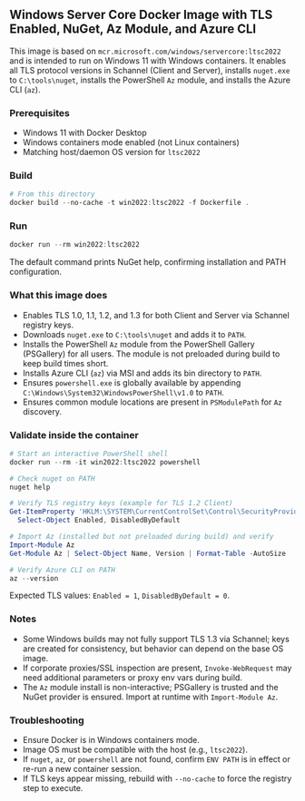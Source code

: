 ## Windows Server Core Docker Image with TLS Enabled, NuGet, Az Module, and Azure CLI

This image is based on `mcr.microsoft.com/windows/servercore:ltsc2022` and is intended to run on Windows 11 with Windows containers. It enables all TLS protocol versions in Schannel (Client and Server), installs `nuget.exe` to `C:\tools\nuget`, installs the PowerShell `Az` module, and installs the Azure CLI (`az`).

### Prerequisites
- Windows 11 with Docker Desktop
- Windows containers mode enabled (not Linux containers)
- Matching host/daemon OS version for `ltsc2022`

### Build
```powershell
# From this directory
docker build --no-cache -t win2022:ltsc2022 -f Dockerfile .
```

### Run
```powershell
docker run --rm win2022:ltsc2022
```
The default command prints NuGet help, confirming installation and PATH configuration.

### What this image does
- Enables TLS 1.0, 1.1, 1.2, and 1.3 for both Client and Server via Schannel registry keys.
- Downloads `nuget.exe` to `C:\tools\nuget` and adds it to `PATH`.
- Installs the PowerShell `Az` module from the PowerShell Gallery (PSGallery) for all users. The module is not preloaded during build to keep build times short.
- Installs Azure CLI (`az`) via MSI and adds its bin directory to `PATH`.
- Ensures `powershell.exe` is globally available by appending `C:\Windows\System32\WindowsPowerShell\v1.0` to `PATH`.
- Ensures common module locations are present in `PSModulePath` for `Az` discovery.

### Validate inside the container
```powershell
# Start an interactive PowerShell shell
docker run --rm -it win2022:ltsc2022 powershell

# Check nuget on PATH
nuget help

# Verify TLS registry keys (example for TLS 1.2 Client)
Get-ItemProperty 'HKLM:\SYSTEM\CurrentControlSet\Control\SecurityProviders\SCHANNEL\Protocols\TLS 1.2\Client' |
  Select-Object Enabled, DisabledByDefault

# Import Az (installed but not preloaded during build) and verify
Import-Module Az
Get-Module Az | Select-Object Name, Version | Format-Table -AutoSize

# Verify Azure CLI on PATH
az --version
```
Expected TLS values: `Enabled = 1`, `DisabledByDefault = 0`.

### Notes
- Some Windows builds may not fully support TLS 1.3 via Schannel; keys are created for consistency, but behavior can depend on the base OS image.
- If corporate proxies/SSL inspection are present, `Invoke-WebRequest` may need additional parameters or proxy env vars during build.
- The `Az` module install is non-interactive; PSGallery is trusted and the NuGet provider is ensured. Import at runtime with `Import-Module Az`.

### Troubleshooting
- Ensure Docker is in Windows containers mode.
- Image OS must be compatible with the host (e.g., `ltsc2022`).
- If `nuget`, `az`, or `powershell` are not found, confirm `ENV PATH` is in effect or re-run a new container session.
- If TLS keys appear missing, rebuild with `--no-cache` to force the registry step to execute.
